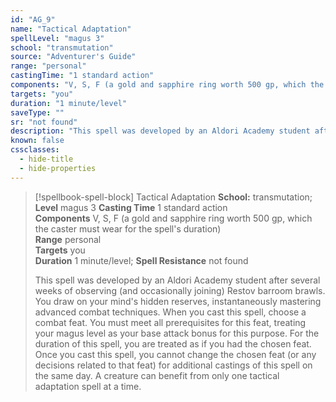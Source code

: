 ```yaml
---
id: "AG_9"
name: "Tactical Adaptation"
spellLevel: "magus 3"
school: "transmutation"
source: "Adventurer's Guide"
range: "personal"
castingTime: "1 standard action"
components: "V, S, F (a gold and sapphire ring worth 500 gp, which the caster must wear for the spell's duration)"
targets: "you"
duration: "1 minute/level"
saveType: ""
sr: "not found"
description: "This spell was developed by an Aldori Academy student after several weeks of observing (and occasionally joining) Restov barroom brawls. You draw on your mind's hidden reserves, instantaneously mastering advanced combat techniques. When you cast this spell, choose a combat feat. You must meet all prerequisites for this feat, treating your magus level as your base attack bonus for this purpose. For the duration of this spell, you are treated as if you had the chosen feat. Once you cast this spell, you cannot change the chosen feat (or any decisions related to that feat) for additional castings of this spell on the same day. A creature can benefit from only one tactical adaptation spell at a time."
known: false
cssclasses:
  - hide-title
  - hide-properties
---
```


> [!spellbook-spell-block] Tactical Adaptation
> **School:** transmutation; **Level** magus 3
> **Casting Time** 1 standard action  
> **Components** V, S, F (a gold and sapphire ring worth 500 gp, which the caster must wear for the spell's duration)  
> **Range** personal  
> **Targets** you  
> **Duration** 1 minute/level; **Spell Resistance** not found
> 
> This spell was developed by an Aldori Academy student after several weeks of observing (and occasionally joining) Restov barroom brawls. You draw on your mind's hidden reserves, instantaneously mastering advanced combat techniques. When you cast this spell, choose a combat feat. You must meet all prerequisites for this feat, treating your magus level as your base attack bonus for this purpose. For the duration of this spell, you are treated as if you had the chosen feat. Once you cast this spell, you cannot change the chosen feat (or any decisions related to that feat) for additional castings of this spell on the same day. A creature can benefit from only one tactical adaptation spell at a time.
